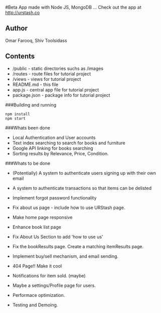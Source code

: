 #Beta App made with Node JS, MongoDB ... 
Check out the app at http://urstash.co

## Author

Omar Farooq, Shiv Toolsidass

## Contents

* /public - static directories suchs as /images
* /routes - route files for tutorial project
* /views - views for tutorial project
* README.md - this file
* app.js - central app file for tutorial project
* package.json - package info for tutorial project


###Building and running
````
npm install
npm start

````

###Whats been done
* Local Authentication and User accounts
* Text index searching to search for books and furniture
* Google API linking for books searching
* Sorting results by Relevance, Price, Condition.


###Whats to be done

* (Potentially) A system to authenticate users signing up with their own email
* A system to authenticate transactions so that items can be delisted
* Implement forgot password functionality
* Fix about us page - include how to use URStash page.
* Make home page responsive
* Enhance book list page


* Fix About Us Section to add 'how to use us'
* Fix the bookResults page. Create a matching itemResults page.
* Implement buy/sell mechanism, and email sending.
* 404 Page!! Make it cool
* Notifications for item sold. (maybe)
* Maybe a settings/Profile page for users.
* Performace optimization.
* Testing and Demoing.
